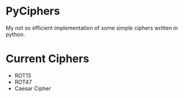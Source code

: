 # PyCiphers
My not so efficient implementation of some simple ciphers written in python.

# Current Ciphers
 - ROT13
 - ROT47
 - Caesar Cipher
